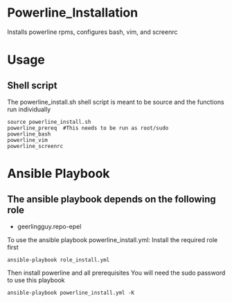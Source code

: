 # Powerline_Installation
Installs powerline rpms, configures bash, vim, and screenrc

# Usage
## Shell script 
The powerline_install.sh shell script is meant to be source and the functions run individually

```
source powerline_install.sh
powerline_prereq  #This needs to be run as root/sudo
powerline_bash
powerline_vim
powerline_screenrc
```

# Ansible Playbook
## The ansible playbook depends on the following role
* geerlingguy.repo-epel

To use the ansible playbook powerline_install.yml:
Install the required role first

```
ansible-playbook role_install.yml
```

Then install powerline and all prerequisites
You will need the sudo password to use this playbook

```
ansible-playbook powerline_install.yml -K
```
